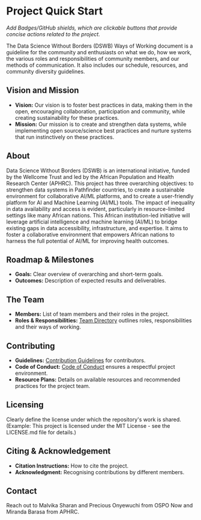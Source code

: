 # Project Quick Start

*Add Badges/GitHub shields, which are clickable buttons that provide concise actions related to the project.*

The Data Science Without Borders (DSWB) Ways of Working document is a guideline for the community and enthusiasts on what we do, how we work, the various roles and responsibilities of community members, and our methods of communication. It also includes our schedule, resources, and community diversity guidelines.   

## Vision and Mission

- **Vision:** Our vision is to foster best practices in data, making them in the open, encouraging collaboration, participation and community, while creating sustainability for these practices. 
- **Mission:** Our mission is to create and strengthen data systems, while implementing open source/science best practices and nurture systems that run instinctively on these practices.

## About

Data Science Without Borders (DSWB) is an international initiative, funded by the Wellcome Trust and led by the African Population and Health Research Center (APHRC). This project has three overarching objectives: to strengthen data systems in Pathfinder countries, to create a sustainable environment for collaborative AI/ML platforms, and to create a user-friendly platform for AI and Machine Learning (AI/ML) tools. The impact of inequality in data availability and access is evident, particularly in resource-limited settings like many African nations. This African institution-led initiative will leverage artificial intelligence and machine learning (AI/ML) to bridge existing gaps in data accessibility, infrastructure, and expertise. It aims to foster a collaborative environment that empowers African nations to harness the full potential of AI/ML for improving health outcomes. 

## Roadmap & Milestones

- **Goals:** Clear overview of overarching and short-term goals.
- **Outcomes:** Description of expected results and deliverables.

## The Team

- **Members:** List of team members and their roles in the project.
- **Roles & Responsibilities:** [Team Directory](link-to-directory) outlines roles, responsibilities and their ways of working.

## Contributing

- **Guidelines:** [Contribution Guidelines](link-to-guidelines) for contributors.
- **Code of Conduct:** [Code of Conduct](link-to-coc) ensures a respectful project environment.
- **Resource Plans:** Details on available resources and recommended practices for the project team.

## Licensing

Clearly define the license under which the repository's work is shared.
(Example: This project is licensed under the MIT License - see the LICENSE.md file for details.)

## Citing & Acknowledgement

- **Citation Instructions:** How to cite the project.
- **Acknowledgment:** Recognising contributions by different members.

## Contact

Reach out to Malvika Sharan and Precious Onyewuchi from OSPO Now and Miranda Barasa from APHRC.
